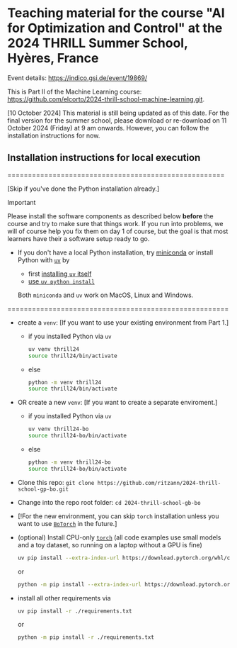 # Teaching material for the course "AI for Optimization and Control" at the 2024 THRILL Summer School, Hyères, France

Event details: https://indico.gsi.de/event/19869/

This is Part II of the Machine Learning course: https://github.com/elcorto/2024-thrill-school-machine-learning.git. 

[10 October 2024] This material is still being updated as of this date. For the final version for the summer school, please download or re-download on 11 October 2024 (Friday) at 9 am onwards. However, you can follow the installation instructions for now.

## Installation instructions for local execution

=====================================================

[Skip if you've done the Python installation already.]

> [!IMPORTANT]
> Please install the software components as described below **before** the
> course and try to make sure that things work. If you run into problems, we
> will of course help you fix them on day 1 of course, but the goal is that
> most learners have their a software setup ready to go.


* If you don't have a local Python installation, try
  [miniconda](https://docs.anaconda.com/miniconda) or install Python with
  [`uv`](https://docs.astral.sh/uv)
  by
  * first [installing `uv`
    itself](https://docs.astral.sh/uv/getting-started/installation/)
  * [use `uv python install`](https://docs.astral.sh/uv/guides/install-python/)

  Both `miniconda` and `uv` work on MacOS, Linux and Windows.

======================================================

* create a `venv`: [If you want to use your existing environment from Part 1.]
  * if you installed Python via `uv`

    ```sh
    uv venv thrill24
    source thrill24/bin/activate
    ```

  * else

    ```sh
    python -m venv thrill24
    source thrill24/bin/activate
    ```

* OR create a new `venv`: [If you want to create a separate enviroment.]
  * if you installed Python via `uv`

    ```sh
    uv venv thrill24-bo
    source thrill24-bo/bin/activate
    ```

  * else

    ```sh
    python -m venv thrill24-bo
    source thrill24-bo/bin/activate
    ```

* Clone this repo: `git clone https://github.com/ritzann/2024-thrill-school-gp-bo.git`
* Change into the repo root folder: `cd 2024-thrill-school-gb-bo`
* [!For the new environment, you can skip `torch` installation unless you want to use [`BoTorch`](https://botorch.org/) in the future.]
* (optional) Install CPU-only [`torch`](https://pytorch.org/) (all code
  examples use small models and a toy dataset, so running on a laptop without a
  GPU is fine)

  ```sh
  uv pip install --extra-index-url https://download.pytorch.org/whl/cpu torch
  ```

  or

  ```sh
  python -m pip install --extra-index-url https://download.pytorch.org/whl/cpu torch
  ```

* install all other requirements via 

  ```sh
  uv pip install -r ./requirements.txt
  ```

  or

  ```sh
  python -m pip install -r ./requirements.txt
  ```

